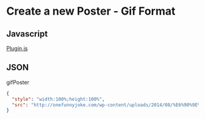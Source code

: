 # Create a new Poster - Gif Format

## Javascript
[Plugin.js](https://rawgit.com/Kyle30/Brightcove_Player_Plugin/master/gifPoster/plugin.js)  
## JSON
gifPoster
```JSON
{
  "style": "width:100%;height:100%",
  "src": "http://onefunnyjoke.com/wp-content/uploads/2014/08/%E6%90%9E%E7%AC%91GIF%E5%8B%95%E5%9C%964.gif"
}
```
